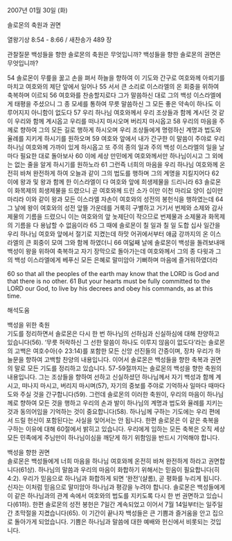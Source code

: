 2007년 01월 30일 (화)

솔로몬의 축원과 권면



열왕기상 8:54 - 8:66 / 새찬송가 489 장


관찰질문
백성들을 향한 솔로몬의 축원은 무엇입니까?
백성들을 향한 솔로몬의 권면은 무엇입니까?

54 솔로몬이 무릎을 꿇고 손을 펴서 하늘을 향하여 이 기도와 간구로 여호와께 아뢰기를 마치고 여호와의 제단 앞에서 일어나 55 서서 큰 소리로 이스라엘의 온 회중을 위하여 축복하며 이르되 56 여호와를 찬송할지로다 그가 말씀하신 대로 그의 백성 이스라엘에게 태평을 주셨으니 그 종 모세를 통하여 무릇 말씀하신 그 모든 좋은 약속이 하나도 이루어지지 아니함이 없도다 57 우리 하나님 여호와께서 우리 조상들과 함께 계시던 것 같이 우리와 함께 계시옵고 우리를 떠나지 마시오며 버리지 마시옵고 58 우리의 마음을 주께로 향하여 그의 모든 길로 행하게 하시오며 우리 조상들에게 명령하신 계명과 법도와 율례를 지키게 하시기를 원하오며 
59 여호와 앞에서 내가 간구한 이 말씀이 주야로 우리 하나님 여호와께 가까이 있게 하시옵고 또 주의 종의 일과 주의 백성 이스라엘의 일을 날마다 필요한 대로 돌아보사 60 이에 세상 만민에게 여호와께서만 하나님이시고 그 외에는 없는 줄을 알게 하시기를 원하노라 61 그런즉 너희의 마음을 우리 하나님 여호와께 온전히 바쳐 완전하게 하여 오늘과 같이 그의 법도를 행하며 그의 계명을 지킬지어다 62 이에 왕과 및 왕과 함께 한 이스라엘이 다 여호와 앞에 희생제물을 드리니라 63 솔로몬이 화목제의 희생제물을 드렸으니 곧 여호와께 드린 소가 이만 이천 마리요 양이 십이만 마리라 이와 같이 왕과 모든 이스라엘 자손이 여호와의 성전의 봉헌식을 행하였는데 64 그 날에 왕이 여호와의 성전 앞뜰 가운데를 거룩히 구별하고 거기서 번제와 소제와 감사제물의 기름을 드렸으니 이는 여호와의 앞 놋제단이 작으므로 번제물과 소제물과 화목제의 기름을 다 용납할 수 없음이라 65 그 때에 솔로몬이 칠 일과 칠 일 도합 십사 일간을 우리 하나님 여호와 앞에서 절기로 지켰는데 하맛 어귀에서부터 애굽 강까지의 온 이스라엘의 큰 회중이 모여 그와 함께 하였더니 
66 여덟째 날에 솔로몬이 백성을 돌려보내매 백성이 왕을 위하여 축복하고 자기 장막으로 돌아가는데 여호와께서 그의 종 다윗과 그의 백성 이스라엘에게 베푸신 모든 은혜로 말미암아 기뻐하며 마음에 즐거워하였더라 

60 so that all the peoples of the earth may know that the LORD is God and that there is no other. 61 But your hearts must be fully committed to the LORD our God, to live by his decrees and obey his commands, as at this time.

해석도움





백성을 위한 축원  
기도를 정리하면서 솔로몬은 다시 한 번 하나님의 선하심과 신실하심에 대해 찬양하고 있습니다(56). ‘무릇 허락하신 그 선한 말씀이 하나도 이루지 않음이 없도다’라는 솔로몬의 고백은 여호수아(수 23:14)를 포함한 모든 신앙 선진들의 간증이며, 장차 우리가 하늘문을 향하여 고백할 찬양의 내용입니다. 이어서 솔로몬은 백성들을 향한 축복과 권면의 말로 모든 기도를 정리하고 있습니다. 57-59절까지는 솔로몬의 백성을 향한 축원의 내용입니다. 그는 조상들을 향하여 선하고 신실하셨던 하나님께서 자기 백성과 함께 계시고, 떠나지 마시고, 버리지 마시며(57), 자기의 중보를 주야로 기억하사 일마다 때마다 도와 주실 것을 간구합니다(59). 그런데 솔로몬의 이러한 축원이, 우리의 마음이 하나님께로 향하여 모든 것을 행하고 우리의 손과 발이 하나님의 계명과 법도와 율례를 지키는 것과 동의어임을 기억하는 것이 중요합니다(58). 하나님께 구하는 기도에는 우리 편에서 드릴 헌신이 포함된다는 사실을 잊어서는 안 됩니다. 한편 솔로몬은 이 같은 축복을 구하는 이유에 대해 60절에서 밝히고 있습니다. 우리에게 임하는 모든 축복은 오직 세상 모든 민족에게 주님만이 하나님이심을 깨닫게 하기 위함임을 반드시 기억해야 합니다. 

백성을 향한 권면  
솔로몬은 백성들에게 너희 마음을 하나님 여호와께 온전히 바쳐 완전하게 하라고 권면합니다(61상). 하나님의 말씀과 우리의 마음이 화합하기 위해서는 믿음이 필요합니다(히 4:2). 우리가 믿음으로 하나님과 화합하게 되면 ‘완전’(샬롬), 곧 평화를 누리게 됩니다. 신자는 이처럼 믿음으로 말미암아 하나님과 평강을 누려야 합니다. 솔로몬은 백성들에게 이 같은 하나님과의 관계 속에서 여호와의 법도를 지키도록 다시 한 번 권면하고 있습니다(61하). 한편 솔로몬의 성전 봉헌은 7일간 계속되었고 이어서 7월 14일부터는 일주일간 초막절을 지켰습니다(65). 이 기간이 끝나자 백성들은 큰 기쁨과 즐거움을 안고 집으로 돌아가게 되었습니다. 기쁨은 하나님과 말씀에 대한 예배와 헌신에서 비롯되는 것입니다.